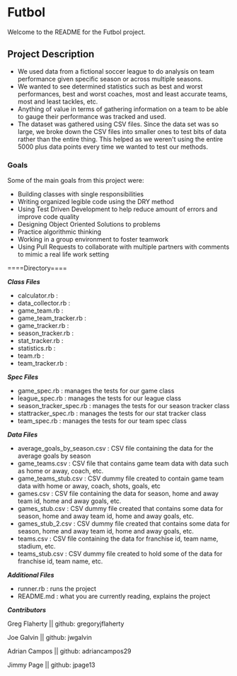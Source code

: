 # Futbol

Welcome to the README for the Futbol project.

## Project Description


 - We used data from a fictional soccer league to do analysis on team performance given specific season or across multiple seasons.
 - We wanted to see determined statistics such as best and worst performances, best and worst coaches, most and least accurate teams, most and least tackles, etc.
 - Anything of value in terms of gathering information on a team to be able to gauge their performance was tracked and used.
 - The dataset was gathered using CSV files. Since the data set was so large, we broke down the CSV files into smaller ones to test bits of data rather than the entire thing. This helped as we weren't using the entire 5000 plus data points every time we wanted to test our methods.


### Goals

Some of the main goals from this project were:
- Building classes with single responsibilities
- Writing organized legible code using the DRY method
- Using Test Driven Development to help reduce amount of errors and improve code quality
- Designing Object Oriented Solutions to problems
- Practice algorithmic thinking
- Working in a group environment to foster teamwork
- Using Pull Requests to collaborate with multiple partners with comments to mimic a real life work setting

====Directory====

___Class Files___


- calculator.rb        :
- data_collector.rb    :   
- game_team.rb         :
- game_team_tracker.rb :  
- game_tracker.rb      :
- season_tracker.rb    :
- stat_tracker.rb      :
- statistics.rb        :
- team.rb              :
- team_tracker.rb      :

___Spec Files___


- game_spec.rb            : manages the tests for our game class
- league_spec.rb          : manages the tests for our league class
- season_tracker_spec.rb  : manages the tests for our season tracker class
- stattracker_spec.rb     : manages the tests for our stat tracker class
- team_spec.rb            : manages the tests for our team spec class

___Data Files___


- average_goals_by_season.csv : CSV file containing the data for the average goals by season
- game_teams.csv              : CSV file that contains game team data with data such as home or away, coach, etc.
- game_teams_stub.csv         : CSV dummy file created to contain game team data with home or away, coach, shots, goals, etc
- games.csv                   : CSV file containing the data for season, home and away team id, home and away goals, etc.
- games_stub.csv              : CSV dummy file created that contains some data for season, home and away team id, home and away goals, etc.
- games_stub_2.csv            : CSV dummy file created that contains some data for season, home and away team id, home and away goals, etc.
- teams.csv                   : CSV file containing the data for franchise id, team name, stadium, etc.
- teams_stub.csv              : CSV dummy file created to hold some of the data for franchise id, team name, etc.

___Additional Files___

- runner.rb            : runs the project
- README.md            : what you are currently reading, explains the project


___Contributors___

Greg Flaherty || github: gregoryjflaherty

Joe Galvin || github: jwgalvin

Adrian Campos || github: adriancampos29

Jimmy Page || github: jpage13
